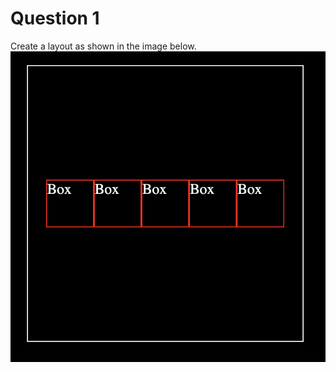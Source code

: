 # Question 1
Create a layout as shown in the image below.
![question_1](./assets/Q1.png "Question 1")
